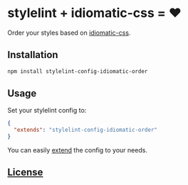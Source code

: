 # stylelint + idiomatic-css = ❤️

Order your styles based on [idiomatic-css](https://github.com/necolas/idiomatic-css#declaration-order).

## Installation

```sh
npm install stylelint-config-idiomatic-order
```

## Usage

Set your stylelint config to:

```json
{
  "extends": "stylelint-config-idiomatic-order"
}
```

You can easily [extend](https://github.com/stylelint/stylelint/blob/master/docs/user-guide/configuration.md#extends) the config to your needs.

## [License](LICENSE)
